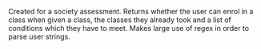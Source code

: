 Created for a society assessment. Returns whether the user can enrol in a class when given a class, the classes they already took and a list of conditions which they have to meet. Makes large use of regex in order to parse user strings.
